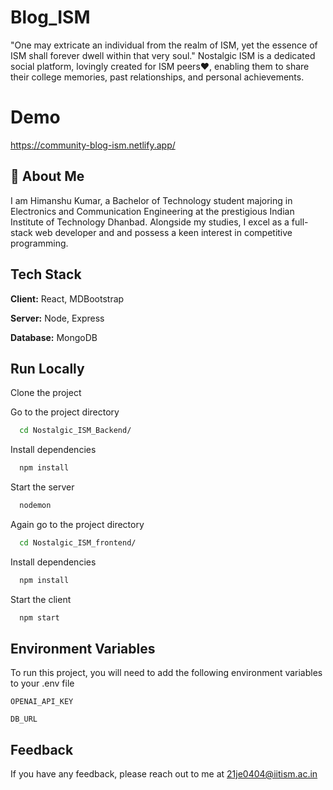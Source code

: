 # Blog_ISM
"One may extricate an individual from the realm of ISM, yet the essence of ISM shall forever dwell within that very soul."
Nostalgic ISM is a dedicated social platform, lovingly created for ISM peers❤️, enabling them to share their college memories, past relationships, and personal achievements.

# Demo
https://community-blog-ism.netlify.app/


## 🚀 About Me

I am Himanshu Kumar, a Bachelor of Technology student majoring in Electronics and Communication Engineering at the prestigious Indian Institute of Technology Dhanbad. Alongside my studies, I excel as a full-stack web developer and  and possess a keen interest in competitive programming.









## Tech Stack

**Client:** React, MDBootstrap

**Server:** Node, Express

**Database:** MongoDB 


## Run Locally

Clone the project



Go to the project directory

```bash
  cd Nostalgic_ISM_Backend/
```

Install dependencies

```bash
  npm install
```

Start the server

```bash
  nodemon
```
Again go to the project directory

```bash
  cd Nostalgic_ISM_frontend/
```

Install dependencies

```bash
  npm install
```

Start the client

```bash
  npm start
```

## Environment Variables

To run this project, you will need to add the following environment variables to your .env file

`OPENAI_API_KEY`

`DB_URL`



## Feedback

If you have any feedback, please reach out to me at 21je0404@iitism.ac.in

